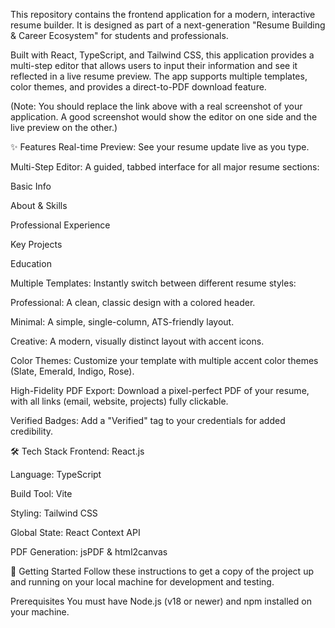 This repository contains the frontend application for a modern, interactive resume builder. It is designed as part of a next-generation "Resume Building & Career Ecosystem" for students and professionals.

Built with React, TypeScript, and Tailwind CSS, this application provides a multi-step editor that allows users to input their information and see it reflected in a live resume preview. The app supports multiple templates, color themes, and provides a direct-to-PDF download feature.

(Note: You should replace the link above with a real screenshot of your application. A good screenshot would show the editor on one side and the live preview on the other.)

✨ Features
Real-time Preview: See your resume update live as you type.

Multi-Step Editor: A guided, tabbed interface for all major resume sections:

Basic Info

About & Skills

Professional Experience

Key Projects

Education

Multiple Templates: Instantly switch between different resume styles:

Professional: A clean, classic design with a colored header.

Minimal: A simple, single-column, ATS-friendly layout.

Creative: A modern, visually distinct layout with accent icons.

Color Themes: Customize your template with multiple accent color themes (Slate, Emerald, Indigo, Rose).

High-Fidelity PDF Export: Download a pixel-perfect PDF of your resume, with all links (email, website, projects) fully clickable.

Verified Badges: Add a "Verified" tag to your credentials for added credibility.

🛠️ Tech Stack
Frontend: React.js

Language: TypeScript

Build Tool: Vite

Styling: Tailwind CSS

Global State: React Context API

PDF Generation: jsPDF & html2canvas

🚀 Getting Started
Follow these instructions to get a copy of the project up and running on your local machine for development and testing.

Prerequisites
You must have Node.js (v18 or newer) and npm installed on your machine.


